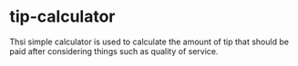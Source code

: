 # tip-calculator
Thsi simple calculator is used to calculate the amount of tip that should be paid after considering things such as quality of service. 
